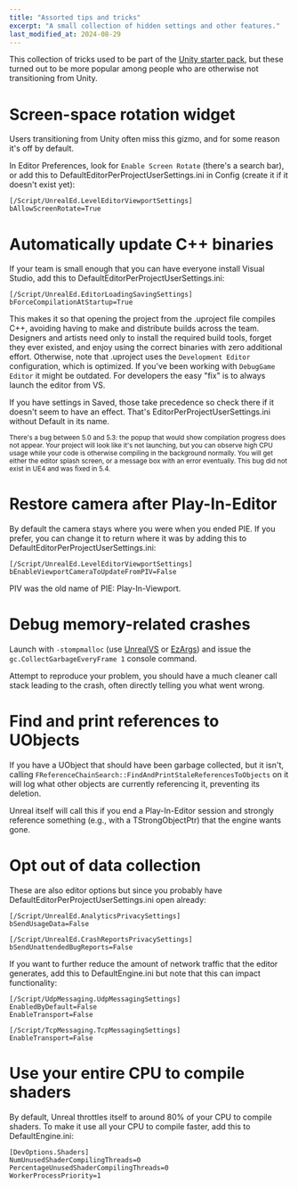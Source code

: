 ```yaml
---
title: "Assorted tips and tricks"
excerpt: "A small collection of hidden settings and other features."
last_modified_at: 2024-08-29
---
```


This collection of tricks used to be part of the
[Unity starter pack](/2022/07/16/unity-starter-pack.html), but these turned out
to be more popular among people who are otherwise not transitioning from Unity.

# Screen-space rotation widget

Users transitioning from Unity often miss this gizmo,
and for some reason it's off by default.

In Editor Preferences, look for `Enable Screen Rotate` (there's a search bar),
or add this to DefaultEditorPerProjectUserSettings.ini in Config (create it if
it doesn't exist yet):

```
[/Script/UnrealEd.LevelEditorViewportSettings]
bAllowScreenRotate=True
```

# Automatically update C++ binaries
If your team is small enough that you can have everyone install Visual Studio,
add this to DefaultEditorPerProjectUserSettings.ini:

```
[/Script/UnrealEd.EditorLoadingSavingSettings]
bForceCompilationAtStartup=True
```

This makes it so that opening the project from the .uproject file compiles C++,
avoiding having to make and distribute builds across the team.
Designers and artists need only to install the required build tools, forget they
ever existed, and enjoy using the correct binaries with zero additional effort.
Otherwise, note that .uproject uses the `Development Editor` configuration,
which is optimized. If you've been working with `DebugGame Editor` it might be
outdated. For developers the easy "fix" is to always launch the editor from VS.

If you have settings in Saved, those take precedence so check there if it
doesn't seem to have an effect. That's EditorPerProjectUserSettings.ini without
Default in its name.

<sup>
There's a bug between 5.0 and 5.3: the popup that would show compilation
progress does not appear.
Your project will look like it's not launching, but you can observe high CPU
usage while your code is otherwise compiling in the background normally.
You will get either the editor splash screen, or a message box with an error
eventually.
This bug did not exist in UE4 and was fixed in 5.4.
</sup>

# Restore camera after Play-In-Editor

By default the camera stays where you were when you ended PIE.
If you prefer, you can change it to return where it was by adding this to
DefaultEditorPerProjectUserSettings.ini:
```
[/Script/UnrealEd.LevelEditorViewportSettings]
bEnableViewportCameraToUpdateFromPIV=False
```

PIV was the old name of PIE: Play-In-Viewport.

# Debug memory-related crashes

Launch with `-stompmalloc` (use
[UnrealVS](https://dev.epicgames.com/documentation/en-us/unreal-engine/using-the-unrealvs-extension-for-unreal-engine-cplusplus-projects)
or [EzArgs](https://plugins.jetbrains.com/plugin/16411-ezargs)) and issue the
`gc.CollectGarbageEveryFrame 1` console command.

Attempt to reproduce your problem, you should have a much cleaner call stack
leading to the crash, often directly telling you what went wrong.

# Find and print references to UObjects

If you have a UObject that should have been garbage collected, but it isn't,
calling `FReferenceChainSearch::FindAndPrintStaleReferencesToObjects` on it will
log what other objects are currently referencing it, preventing its deletion.

Unreal itself will call this if you end a Play-In-Editor session and strongly
reference something (e.g., with a TStrongObjectPtr) that the engine wants gone.

# Opt out of data collection

These are also editor options but since you probably have
DefaultEditorPerProjectUserSettings.ini open already:
```
[/Script/UnrealEd.AnalyticsPrivacySettings]
bSendUsageData=False

[/Script/UnrealEd.CrashReportsPrivacySettings]
bSendUnattendedBugReports=False
```

If you want to further reduce the amount of network traffic that the editor
generates, add this to DefaultEngine.ini but note that this can impact
functionality:
```
[/Script/UdpMessaging.UdpMessagingSettings]
EnabledByDefault=False
EnableTransport=False

[/Script/TcpMessaging.TcpMessagingSettings]
EnableTransport=False
```

# Use your entire CPU to compile shaders

By default, Unreal throttles itself to around 80% of your CPU to compile shaders.
To make it use all your CPU to compile faster, add this to DefaultEngine.ini:
```
[DevOptions.Shaders]
NumUnusedShaderCompilingThreads=0
PercentageUnusedShaderCompilingThreads=0
WorkerProcessPriority=1
```

